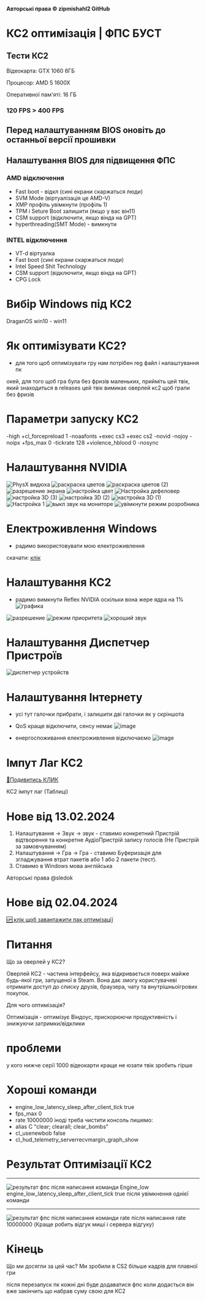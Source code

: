 #### Авторські права © zipmishahl2 GitHub

# КС2 оптимізація | ФПС БУСТ
## Тести КС2
Відеокарта: GTX 1060 6ГБ

Процесор: AMD 5 1600X

Оперативної пам'яті: 16 ГБ

### 120 FPS > 400 FPS
## Перед налаштуванням BIOS оновіть до останньої версії прошивки
## Налаштування BIOS для підвищення ФПС
### AMD відключення
* Fast boot - відкл (сині екрани скаржаться люди)
* SVM Mode (віртуалізація це AMD-V)
* XMP профіль увімкнути (профіль 1)
* TPM і Seture Boot залишити (якщо у вас він11)
* CSM support (відключити, якщо вінда на GPT)
* hyperthreading(SMT Mode) - вимкнути
### INTEL відключення
* VT-d віртуалка
* Fast boot (сині екрани скаржаться люди)
* lntel Speed Shit Technology
* CSM support (відключити, якщо вінда на GPT)
* CPG Lock

# Вибір Windows під КС2
DraganOS win10 - win11

# Як оптимізувати КС2?
- для того щоб оптимізувати гру нам потрібен reg файл і налаштування пк

окей, для того щоб гра була без фризів маленьких, прийміть цей твік, який знаходиться в releases
цей твік вимикає оверлей кс2 щоб грали без фризів

# Параметри запуску КС2
-high +cl_forcepreload 1 -noaafonts +exec cs3 +exec cs2 -novid -nojoy -noipx +fps_max 0 -tickrate 128 +violence_hblood 0 -nosync

# Налаштування NVIDIA
![PhysX видюха](https://github.com/zipmishahl2/CS2-optimization/assets/110753825/dc709dc0-4321-4fb6-a405-2376f2443cc6)
![раскраска цветов](https://github.com/zipmishahl2/CS2-optimization/assets/110753825/5a2fd82c-4a79-4f24-bfc3-33ce8a892cc3)
![раскраска цветов (2)](https://github.com/zipmishahl2/CS2-optimization/assets/110753825/7c05490c-bc88-46d0-86d5-d86f502a44fe)
![разрешение экрана](https://github.com/zipmishahl2/CS2-optimization/assets/110753825/8d852cf7-d99c-40ed-8367-1a9615a783d5)
![настройка цвет](https://github.com/zipmishahl2/CS2-optimization/assets/110753825/e34e676b-34d8-4354-b803-55f83ebfae0e)
![Настройка дефеловер](https://github.com/zipmishahl2/CS2-optimization/assets/110753825/817d3ce1-0423-4bcd-b7c5-608b6f27c5b3)
![настройка 3D (3)](https://github.com/zipmishahl2/CS2-optimization/assets/110753825/146979ab-0832-4131-a606-39672cfe7260)
![настройка 3D (2)](https://github.com/zipmishahl2/CS2-optimization/assets/110753825/a175cb1b-2053-43f9-b8d3-ba7c57a4e7b9)
![настройка 3D (1)](https://github.com/zipmishahl2/CS2-optimization/assets/110753825/cec77541-d6d1-4093-84c4-c2afe9de4e18)
![Настройка 1](https://github.com/zipmishahl2/CS2-optimization/assets/110753825/6a60a39c-f05c-46e3-93d3-6a1706f338cf)
![выкл звук на мониторе](https://github.com/zipmishahl2/CS2-optimization/assets/110753825/fd38be65-a366-4854-beba-1b83199b59ff)
![увімкнути режим розробника](https://github.com/zipmishahl2/CS2-optimization/assets/110753825/2741a0ff-0bfe-4518-af9e-c73fa193777e)

# Електроживлення Windows
- радимо використовувати мою електроживлення

скачати: [клік](https://github.com/zipmishahl2/CS2-optimization/releases/tag/power-plan)

# Налаштування КС2
- радимо вимкнути Reflex NVIDIA оскільки вона жере ядра на 1%
![графика](https://github.com/zipmishahl2/CS2-optimization/assets/110753825/11c0244f-066f-447d-8fc0-b430c16e5631)

![разрешение](https://github.com/zipmishahl2/CS2-optimization/assets/110753825/5f717e04-5fd9-4416-8911-27f34d538699)
![режим приоритета](https://github.com/zipmishahl2/CS2-optimization/assets/110753825/77c7a98d-ee5f-4a6a-905d-c232e03409c9)
![хороший звук](https://github.com/zipmishahl2/CS2-optimization/assets/110753825/6979a9b0-558b-49d6-aee3-09d599c391cb)

# Налаштування Диспетчер Пристроїв
![диспетчер устройств](https://github.com/zipmishahl2/CS2-optimization/assets/110753825/90a00eb2-04bd-43dd-bc3f-ca6c1845c987)

# Налаштування Інтернету
- усі тут галочки прибрати, і залишити дві галочки як у скріншота
- QoS краще відключити, сенсу немає
![image](https://github.com/zipmishahl2/CS2-optimization/assets/110753825/77414f65-28a2-47fa-bed9-0af81f19e396)

- енергоспоживання електроживлення відключаємо
![image](https://github.com/zipmishahl2/CS2-optimization/assets/110753825/086afc19-9d99-4a27-8ade-b9f609edb370)

# Імпут Лаг КС2
[🗿Подивитись КЛИК](https://docs.google.com/spreadsheets/d/11JYxixzy106DXcrxrDGYf2lwCzUVvHHyFNCv0Cb0HLI/edit?usp=drivesdk)

КС2 імпут лаг (Таблиці)
# Нове від 13.02.2024 
1. Налаштування -> Звук -> звук - ставимо конкретний Пристрій відтворення та конкретне АудіоПристрій запису голосів (Не Пристрій за замовчуванням)
2. Налаштування -> Гра -> Гра - ставимо Буферизація для згладжування втрат пакетів або 1 або 2 пакети (тест).
3. Ставимо в Windows мова англійська

Авторські права @sledok
# Нове від 02.04.2024
[🆙 клік щоб завантажити пак оптимізації](https://github.com/zipmishahl2/CS2-optimization/releases/download/optimizaton/cs2.optimizaton.rar)
# Питання
Що за оверлей у КС2?

Оверлей КС2 - частина інтерфейсу, яка відкривається поверх майже будь-якої гри, запущеної в Steam. Вона дає змогу користувачеві отримати доступ до списку друзів, браузера, чату та внутрішньоігрових покупок.

Для чого оптимізація?

Оптимізація - оптимізує Віндоус, прискорюючи продуктивність і знижуючи затримки/відклики

# проблеми
у кого нижче серії 1000 відеокарти
краще не юзати твік
зробить гірше

# Хороші команди
- engine_low_latency_sleep_after_client_tick true
- fps_max 0
- rate 10000000
іноді треба чистити консоль пишемо:
- alias C "clear; clearall; clear_bombs"
- cl_usenewbob false
- cl_hud_telemetry_serverrecvmargin_graph_show
# Результат Оптимізації КС2
_________________

![результат фпс після написання команди Engine_low](https://github.com/zipmishahl2/CS2-optimization/assets/110753825/ea288671-c6a5-4899-9514-ff649cea853d)
engine_low_latency_sleep_after_client_tick true
після увімкнення однієї команди
_________________
![результат фпс після написання команди rate](https://github.com/zipmishahl2/CS2-optimization/assets/110753825/4010652e-37db-4f9d-8ae2-5dfdcb47bd34)
після написання rate 10000000 (Краще робить відгук миші і сервера відгуку)
# Кінець
Що ми досягли за цей час?
Ми зробили в CS2 більше кадрів для плавної гри

після перезапуск пк кожні дні буде додаватися фпс коли додасться він вже закінчить що набрав суму свою для КС2